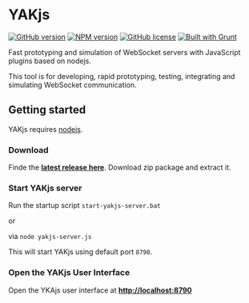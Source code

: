# YAKjs
[![GitHub version][github-version-image]][github-version-url]
[![NPM version][npm-image]][npm-url]
[![GitHub license](https://img.shields.io/github/license/mashape/apistatus.svg)](https://github.com/cschuller/yak-js)
[![Built with Grunt][grunt-image]][grunt-url]

Fast prototyping and simulation of WebSocket servers with JavaScript plugins based on nodejs.

This tool is for developing, rapid prototyping, testing, integrating and simulating WebSocket communication.

## Getting started

YAKjs requires [nodejs](https://nodejs.org/). 

### Download

Finde the **[latest release here](https://github.com/cschuller/yak-js/releases)**.
Download zip package and extract it.

### Start YAKjs server

Run the startup script  ``` start-yakjs-server.bat ``` 

or

via ``` node yakjs-server.js ```

This will start YAKjs using default port ```8790```.

### Open the YAKjs User Interface

Open the YKAjs user interface at [**http://localhost:8790**](http://localhost:8790)

[npm-image]: https://img.shields.io/npm/v/yakjs.svg?style=flat-square
[npm-url]: https://www.npmjs.com/package/yakjs
[github-version-image]: https://badge.fury.io/gh/cschuller%2Fyak-js.svg
[github-version-url]: http://badge.fury.io/gh/cschuller%2Fyak-js
[grunt-image]: https://cdn.gruntjs.com/builtwith.png
[grunt-url]: http://gruntjs.com/
